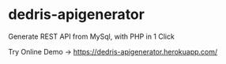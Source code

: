 # dedris-apigenerator
Generate REST API from MySql, with PHP in 1 Click

Try Online Demo -> https://dedris-apigenerator.herokuapp.com/
